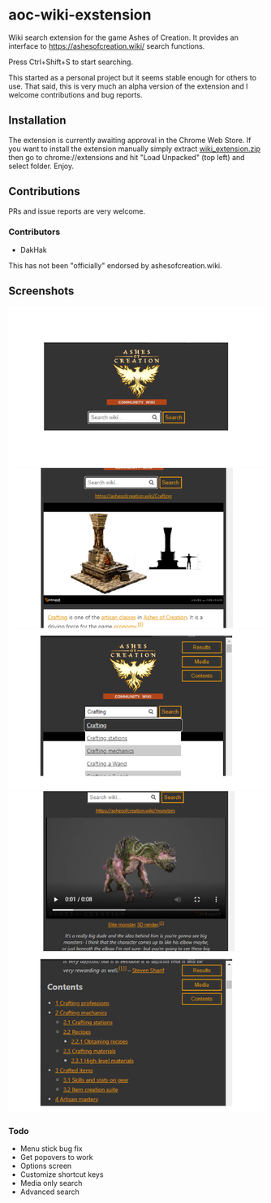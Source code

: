 # aoc-wiki-exstension
Wiki search extension for the game Ashes of Creation. It provides an interface to https://ashesofcreation.wiki/ search functions.

Press Ctrl+Shift+S to start searching.

This started as a personal project but it seems stable enough for others to use. That said, this is very much an alpha version of the extension and I welcome contributions and bug reports.

## Installation
The extension is currently awaiting approval in the Chrome Web Store. If you want to install the extension manually simply extract [wiki_extension.zip](wiki_extension.zip) then go to chrome://extensions and hit "Load Unpacked" (top left) and select folder. Enjoy.

## Contributions
PRs and issue reports are very welcome.

### Contributors
- DakHak

This has not been "officially" endorsed by ashesofcreation.wiki.

## Screenshots

![screenshot 1](screens/search1.jpg)
![screenshot 2](screens/search2.jpg)
![screenshot 3](screens/search3.jpg)
![screenshot 4](screens/search4.jpg)
![screenshot 5](screens/search5.jpg)

### Todo
- Menu stick bug fix
- Get popovers to work
- Options screen
- Customize shortcut keys
- Media only search
- Advanced search